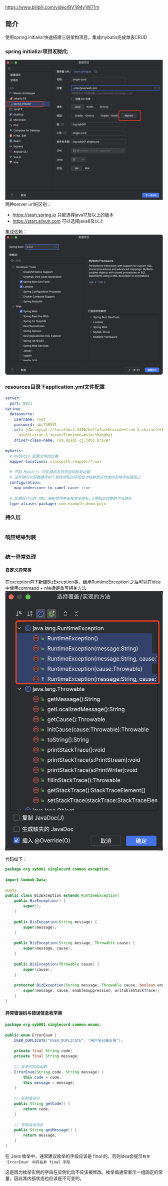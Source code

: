 https://www.bilibili.com/video/BV1j94y1W71m

## 简介
使用spring initializr快速搭建三层架构项目，集成mybatis完成单表CRUD

### spring initializr项目初始化

![init1](./imgs/init1.jpg)
两种server url的区别：
- https://start.spring.io  只能选择java17及以上的版本
- https://start.aliyun.com 可以选择java8及以上

集成依赖：
![init2](./imgs/init2.jpg)

### resources目录下application.yml文件配置
```yml
server:
  port: 8071
spring:
  datasource:
    username: root
    password: abc740531
    url: jdbc:mysql://localhost:3306/hello?useUnicode=true & characterEncoding=utf-8 &
      useSSL=true & serverTimezone=Asia/Shanghai
    driver-class-name: com.mysql.cj.jdbc.Driver

mybatis:
  # Mybatis 配置文件的位置
  mapper-locations: classpath:/mapper/*.xml

  # 开启 Mybatis 的驼峰命名规则自动映射功能
  # 这样就可以将数据库中下划线命名的字段自动映射到实体类的驼峰命名属性上
  configuration:
    map-underscore-to-camel-case: true

  # 配置后可以在 XML 映射文件中直接使用类名,无需指定完整的包名路径
  type-aliases-package: com.example.demo.pojo
```

### 持久层
```java

```

### 响应结果封装
```java

```

### 统一异常处理
#### 自定义异常类

在exception包下新建BizException类，继承RuntimeException
之后可以在idea中使用command + n快捷键重写相关方法
![except](./imgs/except.jpg)


代码如下：
```java
package org.syb001.singlecurd.common.exception;

import lombok.Data;

@Data
public class BizException extends RuntimeException{
    public BizException() {
        super();
    }

    public BizException(String message) {
        super(message);
    }

    public BizException(String message, Throwable cause) {
        super(message, cause);
    }

    public BizException(Throwable cause) {
        super(cause);
    }

    protected BizException(String message, Throwable cause, boolean enableSuppression, boolean writableStackTrace) {
        super(message, cause, enableSuppression, writableStackTrace);
    }
}
```

#### 异常错误码与错误信息枚举类
```java
package org.syb001.singlecurd.common.enums;

public enum ErrorEnum {
    USER_DUPLICATE("USER_DUPLICATE", "用户名已被占用");

    private final String code;
    private final String message;

    // 枚举的构造函数
    ErrorEnum(String code, String message) {
        this.code = code;
        this.message = message;
    }

    // 获取错误码
    public String getCode() {
        return code;
    }

    // 获取错误消息
    public String getMessage() {
        return message;
    }
}
```

在 Java 枚举中，通常建议枚举的字段应该是 final 的。否则idea会提示`枚举 'ErrorEnum' 中存在非 final 字段`

这是因为枚举实例的字段在实例化后不应该被修改。枚举值通常表示一组固定的常量，因此其内部状态也应该是不可变的。